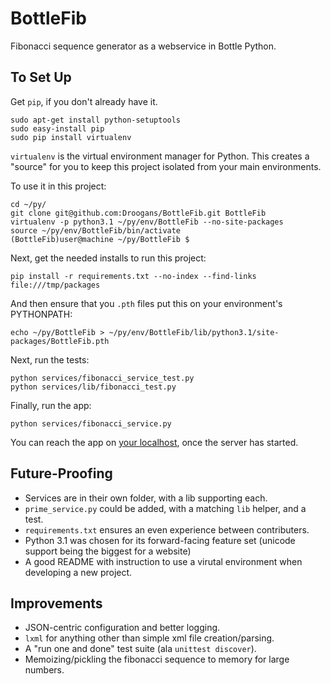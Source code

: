BottleFib
=========

Fibonacci sequence generator as a webservice in Bottle Python.


To Set Up
---------

Get `pip`, if you don't already have it.

    sudo apt-get install python-setuptools
    sudo easy-install pip
    sudo pip install virtualenv

`virtualenv` is the virtual environment manager for Python. This creates a "source" for you to keep this project isolated from your main environments.

To use it in this project:

    cd ~/py/
    git clone git@github.com:Droogans/BottleFib.git BottleFib
    virtualenv -p python3.1 ~/py/env/BottleFib --no-site-packages
    source ~/py/env/BottleFib/bin/activate
    (BottleFib)user@machine ~/py/BottleFib $

Next, get the needed installs to run this project:

    pip install -r requirements.txt --no-index --find-links file:///tmp/packages

And then ensure that you `.pth` files put this on your environment's PYTHONPATH:

    echo ~/py/BottleFib > ~/py/env/BottleFib/lib/python3.1/site-packages/BottleFib.pth

Next, run the tests:

    python services/fibonacci_service_test.py
    python services/lib/fibonacci_test.py

Finally, run the app:

    python services/fibonacci_service.py

You can reach the app on [your localhost](http://127.0.0.1:8080/fib/), once the server has started.

Future-Proofing
---------------

- Services are in their own folder, with a lib supporting each.
- `prime_service.py` could be added, with a matching `lib` helper, and a test.
- `requirements.txt` ensures an even experience between contributers.
- Python 3.1 was chosen for its forward-facing feature set (unicode support being the biggest for a website)
- A good README with instruction to use a virutal environment when developing a new project.

Improvements
------------

- JSON-centric configuration and better logging.
- `lxml` for anything other than simple xml file creation/parsing.
- A "run one and done" test suite (ala `unittest discover`). 
- Memoizing/pickling the fibonacci sequence to memory for large numbers.
